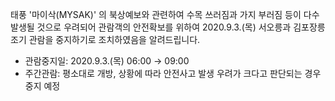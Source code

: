 태풍 '마이삭(MYSAK)' 의 북상예보와 관련하여 수목 쓰러짐과 가지 부러짐 등이 다수 발생될 것으로 우려되어 관람객의 안전확보를 위하여 2020.9.3.(목) 서오릉과 김포장릉 조기 관람을 중지하기로 조치하였음을 알려드립니다.

- 관람중지일: 2020.9.3.(목) 06:00 → 09:00
- 주간관람: 평소대로 개방, 상황에 따라 안전사고 발생 우려가 크다고 판단되는 경우 중지 예정